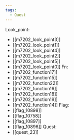 ```yaml
---
tags:
  - Quest
---
```

Look_point:
- [[m7202_look_point3]]
- [[m7202_look_point1]]
- [[m7202_look_point4]]
- [[m7202_look_point2]]
- [[m7202_look_point5]]
- [[m7202_look_point0]]
Fn:
- [[m7202_function17]]
- [[m7202_function15]]
- [[m7202_function22]]
- [[m7202_function16]]
- [[m7202_function18]]
- [[m7202_function19]]
- [[m7202_function14]]
Flag:
- [[flag_10898]]
- [[flag_10758]]
- [[flag_10897]]
- [[flag_10896]]
Quest:
- [[quest_23]]
